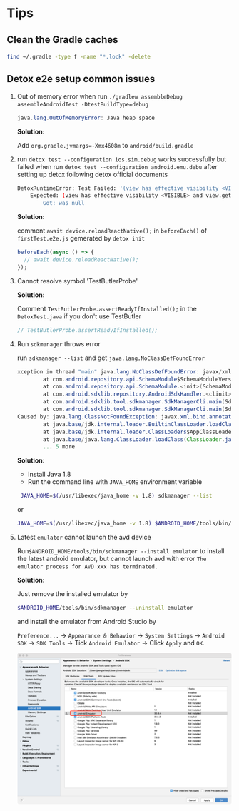# Tips

## Clean the Gradle caches

```bash
find ~/.gradle -type f -name "*.lock" -delete
```

## Detox e2e setup common issues

1. Out of memory error when run `./gradlew assembleDebug assembleAndroidTest -DtestBuildType=debug`

   ```java
   java.lang.OutOfMemoryError: Java heap space
   ```

   **Solution:**

   Add `org.gradle.jvmargs=-Xmx4608m` to `android/build.gradle`

2. run `detox test --configuration ios.sim.debug` works successfully but failed when run `detox test --configuration android.emu.debu` after setting up detox following detox official documents

   ```bash
   DetoxRuntimeError: Test Failed: '(view has effective visibility <VISIBLE> and view.getGlobalVisibleRect() covers at least <75> percent of the view's area)' doesn't match the selected view.
       Expected: (view has effective visibility <VISIBLE> and view.getGlobalVisibleRect() covers at least <75> percent of the view's area)
           Got: was null
   ```

   **Solution:**

   comment `await device.reloadReactNative();` in `beforeEach()` of `firstTest.e2e.js` gemerated by `detox init`

   ```javascript
   beforeEach(async () => {
     // await device.reloadReactNative();
   });
   ```

3. Cannot resolve symbol 'TestButlerProbe'

   **Solution:**

   Comment `TestButlerProbe.assertReadyIfInstalled();` in the `DetoxTest.java` if you don't use TestButler

   ```java
   // TestButlerProbe.assertReadyIfInstalled();
   ```

4. Run `sdkmanager` throws error

   run `sdkmanager --list` and get `java.lang.NoClassDefFoundError`

   ```java
   xception in thread "main" java.lang.NoClassDefFoundError: javax/xml/bind/annotation/XmlSchema
           at com.android.repository.api.SchemaModule$SchemaModuleVersion.<init>(SchemaModule.java:156)
           at com.android.repository.api.SchemaModule.<init>(SchemaModule.java:75)
           at com.android.sdklib.repository.AndroidSdkHandler.<clinit>(AndroidSdkHandler.java:81)
           at com.android.sdklib.tool.sdkmanager.SdkManagerCli.main(SdkManagerCli.java:73)
           at com.android.sdklib.tool.sdkmanager.SdkManagerCli.main(SdkManagerCli.java:48)
   Caused by: java.lang.ClassNotFoundException: javax.xml.bind.annotation.XmlSchema
           at java.base/jdk.internal.loader.BuiltinClassLoader.loadClass(BuiltinClassLoader.java:641)
           at java.base/jdk.internal.loader.ClassLoaders$AppClassLoader.loadClass(ClassLoaders.java:188)
           at java.base/java.lang.ClassLoader.loadClass(ClassLoader.java:520)
           ... 5 more
   ```

   **Solution:**

   - Install Java 1.8
   - Run the command line with `JAVA_HOME` environment variable

   ```bash
    JAVA_HOME=$(/usr/libexec/java_home -v 1.8) sdkmanager --list
   ```

   or

   ```bash
   JAVA_HOME=$(/usr/libexec/java_home -v 1.8) $ANDROID_HOME/tools/bin/sdkmanager --list
   ```

5. Latest `emulator` cannot launch the avd device

   Run`$ANDROID_HOME/tools/bin/sdkmanager --install emulator` to install the latest android emulator, but cannot launch avd with error `The emulator process for AVD xxx has terminated.`

   **Solution:**

   Just remove the installed emulator by

   ```bash
   $ANDROID_HOME/tools/bin/sdkmanager --uninstall emulator
   ```

   and install the emulator from Android Studio by

   `Preference...` -> `Appearance & Behavior` -> `System Settings` -> `Android SDK` -> `SDK Tools` -> Tick `Android Emulator` -> Click `Apply` and `OK`.

   ![image](./assets/androidSDK.png)

